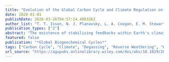 ```yaml
---
title: "Evolution of the Global Carbon Cycle and Climate Regulation on Earth"
date: 2020-01-01
publishDate: 2020-03-26T04:57:14.408326Z
author_list: "T. T. Isson, N. J. Planavsky, L. A. Coogan, E. M. Stewart, J. J. Ague, E. W. Bolton, <b>S. Zhang</b>, N. R. McKenzie, L. R. Kump"
publication_types: ["2"]
abstract: "The existence of stabilizing feedbacks within Earth's climate system is generally thought to be necessary for the persistence of liquid water and life. Over the course of Earth's history, Earth's atmospheric composition appears to have adjusted to the gradual increase in solar luminosity, resulting in persistently habitable surface temperatures. With limited exceptions, the Earth system has been observed to recover rapidly from pulsed climatic perturbations. Carbon dioxide (CO2) regulation via negative feedbacks within the coupled global carbon-silica cycles are classically viewed as the main processes giving rise to climate stability on Earth. Here we review the long-term global carbon cycle budget, and how the processes modulating Earth's climate system have evolved over time. Specifically, we focus on the relative roles that shifts in carbon sources and sinks have played in driving long-term changes in atmospheric pCO2. We make the case that marine processes are an important component of the canonical silicate weathering feedback, and have played a much more important role in pCO2 regulation than traditionally imagined. Notably, geochemical evidence indicate that the weathering of marine sediments and off-axis basalt alteration act as major carbon sinks. However, this sink was potentially dampened during Earth's early history when oceans had higher levels of dissolved silicon (Si), iron (Fe), and magnesium (Mg), and instead likely fostered more extensive carbon recycling within the ocean-atmosphere system via reverse weathering—that in turn acted to elevate ocean-atmosphere CO2 levels."
featured: false
publication: "*Global Biogeochemical Cycles*"
tags: ["Carbon Cycle", "Climate", "Degassing", "Reverse Weathering", "Weathering"]
url_source: "https://agupubs.onlinelibrary.wiley.com/doi/abs/10.1029/2018GB006061"
---
```


